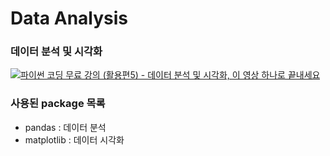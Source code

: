 # Data Analysis

### 데이터 분석 및 시각화

[![파이썬 코딩 무료 강의 (활용편5) - 데이터 분석 및 시각화, 이 영상 하나로 끝내세요](https://img.youtube.com/vi/PjhlUzp_cU0/0.jpg)](https://youtu.be/PjhlUzp_cU0)

### 사용된 package 목록

- pandas : 데이터 분석
- matplotlib : 데이터 시각화